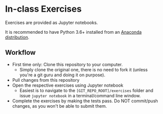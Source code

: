# In-class Exercises

Exercises are provided as Jupyter notebooks.

It is recommended to have Python 3.6+ installed from an [Anaconda distribution](https://www.anaconda.com/products/individual#Downloads).

## Workflow

  * First time only: Clone this repository to your computer.
    - Simply clone the original one, there is no need to fork it (unless you're a git guru and doing it on purpose).
  * Pull changes from this repository
  * Open the respective exercises using Jupyter notebook
    - Easiest is to navigate to the `[GIT_REPO_ROOT]/exercises` folder and issue `jupyter notebook` in a terminal/command line window.
  * Complete the exercises by making the tests pass. Do NOT commit/push changes, as you won't be able to submit them.
